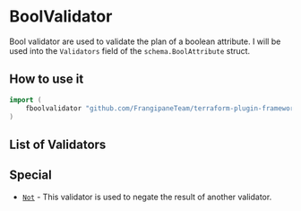 # BoolValidator

Bool validator are used to validate the plan of a boolean attribute.
I will be used into the `Validators` field of the `schema.BoolAttribute` struct.

## How to use it

```go
import (
    fboolvalidator "github.com/FrangipaneTeam/terraform-plugin-framework-validators/boolvalidator"
)
```

## List of Validators

## Special

- [`Not`](not.md) - This validator is used to negate the result of another validator.
